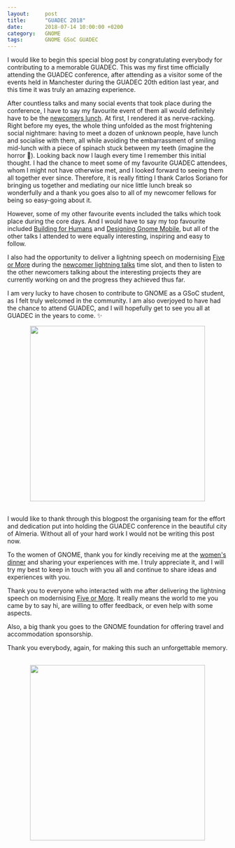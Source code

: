 ```yaml
---
layout:     post
title:      "GUADEC 2018"
date:       2018-07-14 10:00:00 +0200
category:   GNOME
tags:       GNOME GSoC GUADEC
---
```


I would like to begin this special blog post by congratulating everybody for contributing to a memorable GUADEC. This was my first time officially attending the GUADEC conference, after attending as a visitor some of the events held in Manchester during the GUADEC 20th edition last year, and this time it was truly an amazing experience.

After countless talks and many social events that took place during the conference, I have to say my favourite event of them all would definitely have to be the [newcomers lunch][social-events]. At first, I rendered it as nerve-racking. Right before my eyes, the whole thing unfolded as the most frightening social nightmare: having to meet a dozen of unknown people, have lunch and socialise with them, all while avoiding the embarrassment of smiling mid-lunch with a piece of spinach stuck between my teeth (imagine the horror 😬). Looking back now I laugh every time I remember this initial thought. I had the chance to meet some of my favourite GUADEC attendees, whom I might not have otherwise met, and I looked forward to seeing them all together ever since. Therefore, it is really fitting I thank Carlos Soriano for bringing us together and mediating our nice little lunch break so wonderfully and a thank you goes also to all of my newcomer fellows for being so easy-going about it.

However, some of my other favourite events included the talks which took place during the core days. And I would have to say my top favourite included [Building for Humans][building-for-humans] and [Designing Gnome Mobile][gnome-mobile], but all of the other talks I attended to were equally interesting, inspiring and easy to follow.

I also had the opportunity to deliver a lightning speech on modernising [Five or More][five-or-more] during the [newcomer lightning talks][lightning-talks] time slot, and then to listen to the other newcomers talking about the interesting projects they are currently working on and the progress they achieved thus far.

I am very lucky to have chosen to contribute to GNOME as a GSoC student, as I felt truly welcomed in the community. I am also overjoyed to have had the chance to attend GUADEC, and I will hopefully get to see you all at GUADEC in the years to come. ✨

<div align="center">
	<img src="https://ruxandraS.github.io/assets/images/almeria.png"  width="400"/>
</div>

<br>

I would like to thank through this blogpost the organising team for the effort and dedication put into holding the GUADEC conference in the beautiful city of Almeria. Without all of your hard work I would not be writing this post now.

To the women of GNOME, thank you for kindly receiving me at the [women's dinner][social-events] and sharing your experiences with me. I truly appreciate it, and I will try my best to keep in touch with you all and continue to share ideas and experiences with you.

Thank you to everyone who interacted with me after delivering the lightning speech on modernising [Five or More][five-or-more]. It really means the world to me you came by to say hi, are willing to offer feedback, or even help with some aspects.

Also, a big thank you goes to the GNOME foundation for offering travel and accommodation sponsorship.

Thank you everybody, again, for making this such an unforgettable memory.

<br>

<div align="center">
	<img src="https://ruxandraS.github.io/assets/images/sponsored-by-gnome-foundation.png"  width="400"/>
</div>

[building-for-humans]: https://2018.guadec.org/pages/talks-and-events.html#abstract-114-unconference-1
[five-or-more]: https://wiki.gnome.org/Apps/Five%20or%20more
[gnome-mobile]: https://2018.guadec.org/pages/talks-and-events.html#abstract-19-designing_gnome_mobile
[lightning-talks]: https://2018.guadec.org/pages/talks-and-events.html#abstract-102-intern_and_newcomer_lightning_talks
[social-events]: https://2018.guadec.org/pages/social-events.html